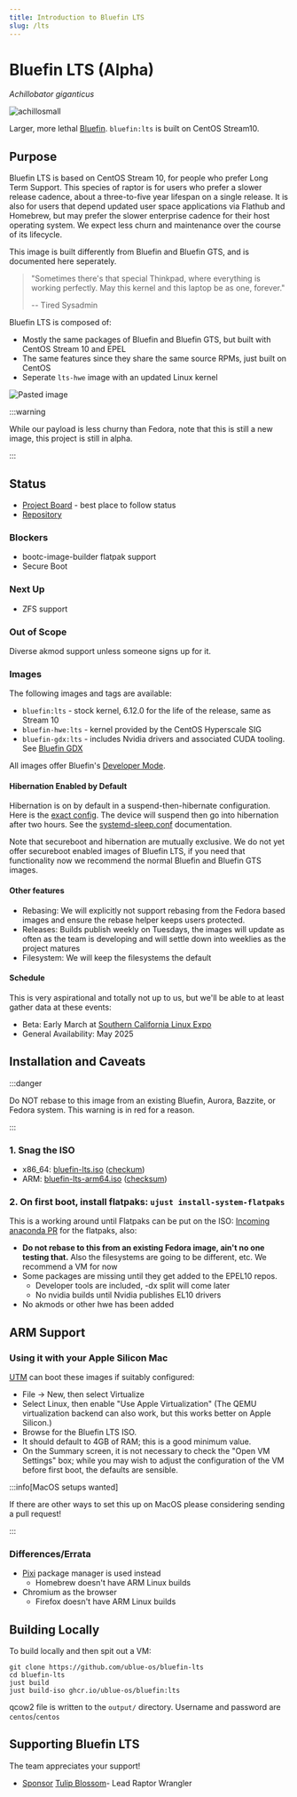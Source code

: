 ```yaml
---
title: Introduction to Bluefin LTS
slug: /lts
---
```


# Bluefin LTS (Alpha)
*Achillobator giganticus*

![achillosmall](https://github.com/user-attachments/assets/b6945e80-34e4-44bb-8518-91ad31fed56d)


Larger, more lethal [Bluefin](https://projectbluefin.io). `bluefin:lts` is built on CentOS Stream10.

## Purpose

Bluefin LTS is based on CentOS Stream 10, for people who prefer Long Term Support. 
This species of raptor is for users who prefer a slower release cadence, about a three-to-five year lifespan on a single release.
It is also for users that depend updated user space applications via Flathub and Homebrew, but may prefer the slower enterprise cadence for their host operating system.
We expect less churn and maintenance over the course of its lifecycle. 

This image is built differently from Bluefin and Bluefin GTS, and is documented here seperately.

> "Sometimes there's that special Thinkpad, where everything is working perfectly. May this kernel and this laptop be as one, forever." 
>
> -- Tired Sysadmin

Bluefin LTS is composed of:

- Mostly the same packages of Bluefin and Bluefin GTS, but built with CentOS Stream 10 and EPEL
- The same features since they share the same source RPMs, just built on CentOS
- Seperate `lts-hwe` image with an updated Linux kernel

![Pasted image](https://github.com/user-attachments/assets/3972ac0f-d37e-4e89-ae91-ff1eb76eabeb)


:::warning

While our payload is less churny than Fedora, note that this is still a new image, this project is still in alpha.

:::

## Status

- [Project Board](https://github.com/orgs/ublue-os/projects/9) - best place to follow status
- [Repository](https://github.com/ublue-os/bluefin-lts)

### Blockers

- bootc-image-builder flatpak support
- Secure Boot

### Next Up 

- ZFS support

### Out of Scope

Diverse akmod support unless someone signs up for it. 

### Images

The following images and tags are available:

- `bluefin:lts` - stock kernel, 6.12.0 for the life of the release, same as Stream 10
- `bluefin-hwe:lts` - kernel provided by the CentOS Hyperscale SIG
- `bluefin-gdx:lts` - includes Nvidia drivers and associated CUDA tooling. See [Bluefin GDX](/gdx)

All images offer Bluefin's [Developer Mode](/bluefin-dx).
  
#### Hibernation Enabled by Default

Hibernation is on by default in a suspend-then-hibernate configuration. Here is the [exact config](https://github.com/ublue-os/bluefin-lts/blob/c0c8e2166cb5d0c4dd511ab3f677450c2cf8de0c/build_scripts/40-services.sh#L6). The device will suspend then go into hibernation after two hours. See the [systemd-sleep.conf](https://www.freedesktop.org/software/systemd/man/latest/systemd-sleep.conf.html) documentation.

Note that secureboot and hibernation are mutually exclusive. We do not yet offer secureboot enabled images of Bluefin LTS, if you need that functionality now we recommend the normal Bluefin and Bluefin GTS images.  

#### Other features

- Rebasing: We will explicitly not support rebasing from the Fedora based images and ensure the rebase helper keeps users protected.
- Releases: Builds publish weekly on Tuesdays, the images will update as often as the team is developing and will settle down into weeklies as the project matures
- Filesystem: We will keep the filesystems the default

#### Schedule

This is very aspirational and totally not up to us, but we'll be able to at least gather data at these events: 

- Beta: Early March at [Southern California Linux Expo](https://www.socallinuxexpo.org/scale/22x)
- General Availability: May 2025

## Installation and Caveats

:::danger

Do NOT rebase to this image from an existing Bluefin, Aurora, Bazzite, or Fedora system. This warning is in red for a reason. 

:::

### 1. Snag the ISO
   - x86_64: [bluefin-lts.iso](https://download.projectbluefin.io/bluefin-lts.iso) ([checkum](https://download.projectbluefin.io/bluefin-lts.iso-CHECKSUM))
   - ARM: [bluefin-lts-arm64.iso](https://download.projectbluefin.io/bluefin-lts-arm64.iso) ([checksum](https://download.projectbluefin.io/bluefin-lts-arm64.iso-CHECKSUM))
   
### 2. On first boot, install flatpaks: `ujust install-system-flatpaks`
  
This is a working around until Flatpaks can be put on the ISO: [Incoming anaconda PR](https://github.com/rhinstaller/anaconda/pull/6056) for the flatpaks, also:

- **Do not rebase to this from an existing Fedora image, ain't no one testing that.** Also the filesystems are going to be different, etc. We recommend a VM for now
- Some packages are missing until they get added to the EPEL10 repos.
  - Developer tools are included, -dx split will come later
  - No nvidia builds until Nvidia publishes EL10 drivers
- No akmods or other hwe has been added

## ARM Support

### Using it with your Apple Silicon Mac

[UTM](https://github.com/utmapp/UTM/) can boot these images if suitably configured:

*   File → New, then select Virtualize
*   Select Linux, then enable "Use Apple Virtualization" (The QEMU virtualization backend can also work, but this works better on Apple Silicon.)
*   Browse for the Bluefin LTS ISO.
*   It should default to 4GB of RAM; this is a good minimum value.
*   On the Summary screen, it is not necessary to check the "Open VM Settings" box; while you may wish to adjust the configuration of the VM before first boot, the defaults are sensible.

:::info[MacOS setups wanted]

If there are other ways to set this up on MacOS please considering sending a pull request!

:::

### Differences/Errata

- [Pixi](https://github.com/prefix-dev/pixi) package manager is used instead
  - Homebrew doesn't have ARM Linux builds
- Chromium as the browser
  - Firefox doesn't have ARM Linux builds

## Building Locally 

To build locally and then spit out a VM: 

```
git clone https://github.com/ublue-os/bluefin-lts
cd bluefin-lts
just build
just build-iso ghcr.io/ublue-os/bluefin:lts
```

qcow2 file is written to the `output/` directory. Username and password are `centos`/`centos`

## Supporting Bluefin LTS

The team appreciates your support!

- <a class="github-button" href="https://github.com/sponsors/tulilirockz" data-color-scheme="no-preference: light; light: light; dark: dark;" data-icon="octicon-heart" data-size="large" aria-label="Sponsor tulilirockz">Sponsor</a> [Tulip Blossom](https://github.com/tulilirockz)- Lead Raptor Wrangler
